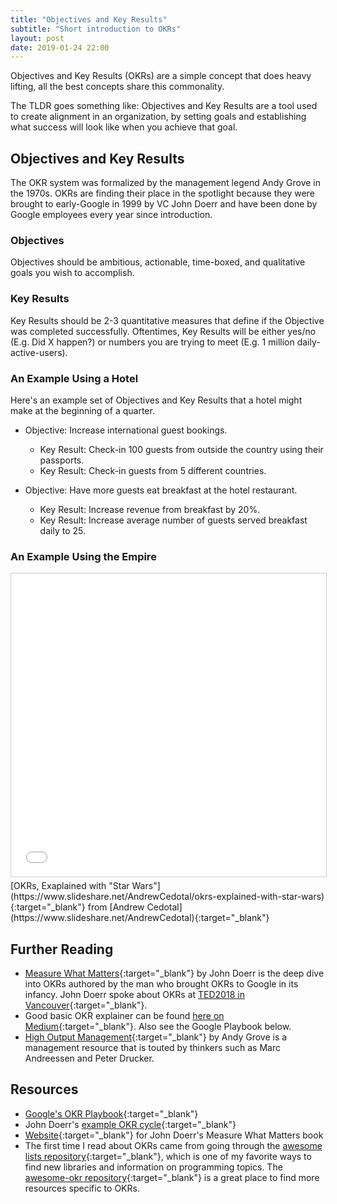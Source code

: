 ```yaml
---
title: "Objectives and Key Results"
subtitle: "Short introduction to OKRs"
layout: post
date: 2019-01-24 22:00
---
```


Objectives and Key Results (OKRs) are a simple concept that does heavy lifting, all the best concepts share this commonality.

The TLDR goes something like: Objectives and Key Results are a tool used to create alignment in an organization, by setting goals and establishing what success will look like when you achieve that goal.

## Objectives and Key Results

The OKR system was formalized by the management legend Andy Grove in the 1970s. OKRs are finding their place in the spotlight because they were brought to early-Google in 1999 by VC John Doerr and have been done by Google employees every year since introduction.

### Objectives

Objectives should be ambitious, actionable, time-boxed, and qualitative goals you wish to accomplish.

### Key Results

Key Results should be 2-3 quantitative measures that define if the Objective was completed successfully. Oftentimes, Key Results will be either yes/no (E.g. Did X happen?) or numbers you are trying to meet (E.g. 1 million daily-active-users).

### An Example Using a Hotel

Here's an example set of Objectives and Key Results that a hotel might make at the beginning of a quarter.

- Objective: Increase international guest bookings.
  - Key Result: Check-in 100 guests from outside the country using their passports.
  - Key Result: Check-in guests from 5 different countries.

- Objective: Have more guests eat breakfast at the hotel restaurant.
  - Key Result: Increase revenue from breakfast by 20%.
  - Key Result: Increase average number of guests served breakfast daily to 25.

### An Example Using the Empire

<iframe src="//www.slideshare.net/slideshow/embed_code/key/aHOONTU9oHWDM" width="595" height="485" frameborder="0" marginwidth="0" marginheight="0" scrolling="no" style="border:1px solid #CCC; border-width:1px; margin-bottom:5px; max-width: 100%;" allowfullscreen> </iframe>
[OKRs, Exaplained with "Star Wars"](https://www.slideshare.net/AndrewCedotal/okrs-explained-with-star-wars){:target="_blank"} from [Andrew Cedotal](https://www.slideshare.net/AndrewCedotal){:target="_blank"}

## Further Reading

- [Measure What Matters](https://amzn.to/2D4rkJk){:target="_blank"} by John Doerr is the deep dive into OKRs authored by the man who brought OKRs to Google in its infancy. John Doerr spoke about OKRs at [TED2018 in Vancouver](https://www.ted.com/talks/john_doerr_why_the_secret_to_success_is_setting_the_right_goals/up-next){:target="_blank"}.
- Good basic OKR explainer can be found [here on Medium](https://medium.com/startup-tools/okrs-5afdc298bc28){:target="_blank"}. Also see the Google Playbook below.
- [High Output Management](https://amzn.to/2qccY1d){:target="_blank"} by Andy Grove is a management resource that is touted by thinkers such as Marc Andreessen and Peter Drucker.

## Resources

- [Google's OKR Playbook](https://www.whatmatters.com/resources/googles-okr-playbook){:target="_blank"}
- John Doerr's [example OKR cycle](https://www.whatmatters.com/resources/a-typical-okr-cycle){:target="_blank"}
- [Website](https://www.whatmatters.com){:target="_blank"} for John Doerr's Measure What Matters book
- The first time I read about OKRs came from going through the [awesome lists repository](https://awesome.re){:target="_blank"}, which is one of my favorite ways to find new libraries and information on programming topics. The [awesome-okr repository](https://github.com/domenicosolazzo/awesome-okr){:target="_blank"} is a great place to find more resources specific to OKRs.
